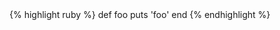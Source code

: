 
<!DOCTYPE HTML>
<html>
  <head>
    <title>{{ page.title }}</title>
  </head>
  <body>
{% highlight ruby %}
def foo
  puts 'foo'
end
{% endhighlight %}
</body>
